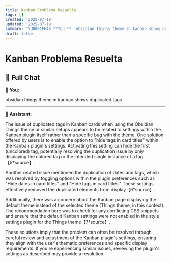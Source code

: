 ```yaml
---
title: Kanban Problema Resuelta
tags: []
created: '2025-07-19'
updated: '2025-07-19'
summary: "\U0001F64B **You:**  obsidian things theme in kanban shows duplicated tags"
draft: false
---
```


# Kanban Problema Resuelta

## 🧠 Full Chat

🙋 **You:**

obsidian things theme in kanban shows duplicated tags

---

🤖 **Assistant:**

The issue of duplicated tags in Kanban cards when using the Obsidian Things theme or similar setups appears to be related to settings within the Kanban plugin itself rather than a specific bug with the theme. One solution offered by users is to enable the option to "hide tags in card titles" within the Kanban plugin's settings. Activating this setting can hide the first (uncolored) tag, potentially resolving the duplication issue by only displaying the colored tag or the intended single instance of a tag【5†source】.

Another related issue mentioned the duplication of dates and tags, which was resolved by toggling options within the plugin preferences such as "Hide dates in card titles" and "Hide tags in card titles." These settings effectively removed the duplicated elements from display【6†source】.

Additionally, there was a concern about the Kanban page displaying the default theme instead of the selected theme (Things theme, in this context). The recommendation here was to check for any conflicting CSS snippets and ensure that the default Kanban settings were not enabled in the style settings plugin for the Things theme【7†source】.

These solutions imply that the problem can often be resolved through careful review and adjustment of the Kanban plugin's settings, ensuring they align with the user's thematic preferences and specific display requirements. If you're experiencing similar issues, reviewing the plugin's settings as described may provide a resolution.